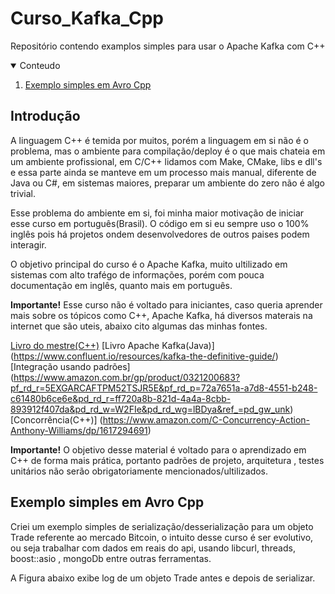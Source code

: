 # Curso_Kafka_Cpp
Repositório contendo examplos simples para usar o Apache Kafka com C++

<!-- CONTEUDO -->
<details open="open">
  <summary>Conteudo</summary>
  <ol>
    <li>
      <a href="#avro-cpp">Exemplo simples em Avro Cpp</a> 
    </li>    
  </ol>
</details>

<!-- INTRO -->
## Introdução
A linguagem C++ é temida por muitos, porém a linguagem em si não é o problema, mas o ambiente para compilação/deploy é o que mais chateia em um ambiente profissional, em C/C++ lidamos com Make, CMake, libs e dll's e essa parte ainda se manteve em um processo mais manual, diferente de Java ou C#, em sistemas maiores, preparar um ambiente do zero não é algo trivial.

Esse problema do ambiente em si, foi minha maior motivação de iniciar esse curso em português(Brasil). O código em si eu sempre uso o 100% inglês pois há projetos ondem desenvolvedores de outros paises podem interagir.

O objetivo principal do curso é o Apache Kafka, muito ultilizado em sistemas com alto trafégo de informações, porém com pouca documentação em inglês, quanto mais em português.

**Importante!** Esse curso não é voltado para iniciantes, caso queria aprender mais sobre os tópicos como C++, Apache Kafka, há diversos materais na internet que são uteis, abaixo cito algumas das minhas fontes.

[Livro do mestre(C++)](https://www.amazon.com.br/C-Programming-Language-Bjarne-Stroustrup/dp/0321563840)
[Livro Apache Kafka(Java)] (https://www.confluent.io/resources/kafka-the-definitive-guide/)
[Integração usando padrões] (https://www.amazon.com.br/gp/product/0321200683?pf_rd_r=5EXGARCAFTPM52TSJR5E&pf_rd_p=72a7651a-a7d8-4551-b248-c61480b6ce6e&pd_rd_r=ff720a8b-821d-4a4a-8cbb-893912f407da&pd_rd_w=W2FIe&pd_rd_wg=lBDya&ref_=pd_gw_unk)
[Concorrência(C++)] (https://www.amazon.com/C-Concurrency-Action-Anthony-Williams/dp/1617294691)

**Importante!** O objetivo desse material é voltado para o aprendizado em C++ de forma mais prática, portanto padrões de projeto, arquitetura , testes unitários não serão obrigatoriamente mencionados/ultilizados.
<!-- AVRO CPP -->
## Exemplo simples em Avro Cpp

Criei um exemplo simples de serialização/desserialização para um objeto Trade referente ao mercado Bitcoin, o intuito desse curso é ser evolutivo, ou seja trabalhar com dados em reais do api, usando libcurl, threads, boost::asio , mongoDb entre outras ferramentas.

A Figura abaixo exibe log de um objeto Trade antes e depois de serializar.



<!-- MARKDOWN LINKS & IMAGES -->
<!-- https://www.markdownguide.org/basic-syntax/#reference-style-links -->
[avro-img-1]: https://github.com/dedogames/Curso_Kafka_Cpp/blob/main/images/screen_1.PNG
[avro-img-2]: https://github.com/dedogames/Curso_Kafka_Cpp/blob/main/images/screen_2.PNG
[avro-img-3]: https://github.com/dedogames/Curso_Kafka_Cpp/blob/main/images/screen_3.PNG
